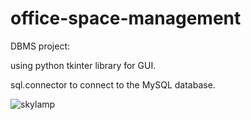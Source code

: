 # office-space-management
DBMS project:

using python tkinter library for GUI.

sql.connector to connect to the MySQL database.

![skylamp](https://user-images.githubusercontent.com/49340189/64485712-5b6ba800-d241-11e9-940d-ab111fbf7d6d.jpg)
